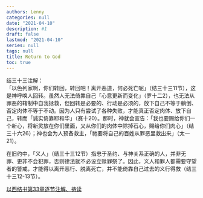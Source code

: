 ```yaml
---
authors: Lenny
categories: null
date: "2021-04-10"
description: #1
draft: false
lastmod: "2021-04-10"
series: null
tags: null
title: Return to God
toc: true
---
```




<!--more-->

结三十三注解：  
「以色列家啊，你们转回，转回吧！离开恶道，何必死亡呢」（结三十三11节），这是神呼唤人回转。虽然人无法倚靠自己「心意更新而变化」（罗十二2），也无法从罪恶的辖制中自我拯救，但回转是必要的、行动是必须的，放下自己不等于躺倒、否定肉体不等于不动。因为人只有尝试了各种失败，才能真正否定肉体、放下自己，转而「诚实倚靠耶和华」（赛十20）。那时，神就会宣告：「我也要赐给你们一个新心，将新灵放在你们里面，又从你们的肉体中除掉石心，赐给你们肉心」（结三十六26）；神也会为人预备救主，「祂要将自己的百姓从罪恶里救出来」（太一21）。  

在旧约中，「义人」（结三十三12节）指忠于圣约、与神关系正确的人，并非无罪、更非不会犯罪，否则律法就不必设立赎罪祭了。因此，义人和罪人都需要守望者的警戒，才能得以离开恶行、脱离死亡，并不能倚靠自己过去的义行得救（结三十三12-13节）。 


<a href = "https://cmcbiblereading.com/2016/08/31/%e4%bb%a5%e8%a5%bf%e7%bb%93%e4%b9%a6%e7%ac%ac33%e7%ab%a0%e9%80%90%e8%8a%82%e6%b3%a8%e8%a7%a3%e3%80%81%e7%a5%b7%e8%af%bb/">以西结书第33章逐节注解、祷读</a>